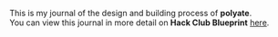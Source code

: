 <!--
  ===================    !!READ THIS NOTICE!!   ====================
  DO NOT edit this file manually. Your changes WILL BE OVERWRITTEN!
  This journal is auto generated and updated by Hack Club Blueprint.
  To edit this file, please edit your journal entries on Blueprint.
  ==================================================================
-->

This is my journal of the design and building process of **polyate**.  
You can view this journal in more detail on **Hack Club Blueprint** [here](https://blueprint.hackclub.com/projects/211).


